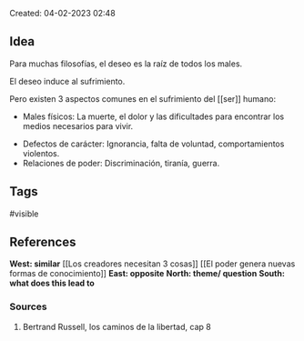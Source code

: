 Created: 04-02-2023 02:48

## <span class="pink"> **Idea** </span>
Para muchas filosofías, el deseo es la raíz de todos los males.

El deseo induce al sufrimiento.

Pero existen 3 aspectos comunes en el sufrimiento del [[ser]] humano:

- Males físicos:
	La muerte, el dolor y las dificultades para encontrar los medios necesarios para vivir.
* Defectos de carácter:
	Ignorancia, falta de voluntad, comportamientos violentos.
* Relaciones de poder:
	Discriminación, tiranía, guerra.

## <span class="orange"> **Tags**</span>
<span class="tag"> #visible</span> 

## <span class="green"> **References**</span>
<span class="blue"> **West: similar** </span>
[[Los creadores necesitan 3 cosas]]
[[El poder genera nuevas formas de conocimiento]]
<span class="blue"> **East: opposite** </span>
<span class="blue"> **North: theme/ question** </span>
<span class="blue"> **South: what does this lead to** </span>

### <span class="purple"> **Sources**</span>
1. Bertrand Russell, los caminos de la libertad, cap 8